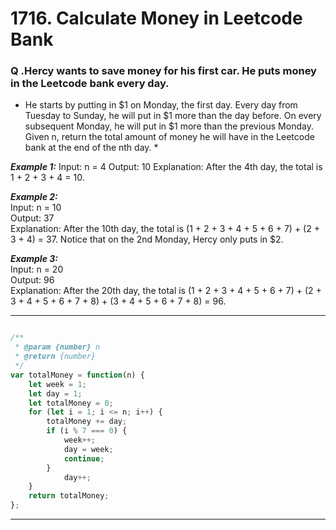 # 1716. Calculate Money in Leetcode Bank

### Q .Hercy wants to save money for his first car. He puts money in the Leetcode bank every day.
* He starts by putting in $1 on Monday, the first day. Every day from Tuesday to Sunday, he will put in $1 more than the day before. On every subsequent Monday, he will put in $1 more than the previous Monday.
Given n, return the total amount of money he will have in the Leetcode bank at the end of the nth day. *

***Example 1:***
Input: n = 4
Output: 10
Explanation: After the 4th day, the total is 1 + 2 + 3 + 4 = 10.

***Example 2:***  
Input: n = 10  
Output: 37  
Explanation: After the 10th day, the total is (1 + 2 + 3 + 4 + 5 + 6 + 7) + (2 + 3 + 4) = 37. Notice that on the 2nd Monday, Hercy only puts in $2.  

***Example 3:***  
Input: n = 20  
Output: 96  
Explanation: After the 20th day, the total is (1 + 2 + 3 + 4 + 5 + 6 + 7) + (2 + 3 + 4 + 5 + 6 + 7 + 8) + (3 + 4 + 5 + 6 + 7 + 8) = 96.  

-------------------------------------------------------------------------------------------------------------------------
```javascript My Solutions :

/**
 * @param {number} n
 * @return {number}
 */
var totalMoney = function(n) {
    let week = 1;
    let day = 1;
    let totalMoney = 0;
    for (let i = 1; i <= n; i++) {
        totalMoney += day;
        if (i % 7 === 0) {
            week++;
            day = week;
            continue;
        } 
            day++;
    }
    return totalMoney;   
};
```
-------------------------------------------------------------------------------------------------------------------------







